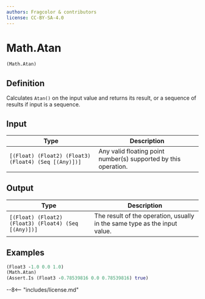 ```yaml
---
authors: Fragcolor & contributors
license: CC-BY-SA-4.0
---
```



# Math.Atan

```clojure
(Math.Atan)
```


## Definition

Calculates `Atan()` on the input value and returns its result, or a sequence of results if input is a sequence.


## Input

| Type | Description |
|------|-------------|
| `[(Float) (Float2) (Float3) (Float4) (Seq [(Any)])]` | Any valid floating point number(s) supported by this operation. |


## Output

| Type | Description |
|------|-------------|
| `[(Float) (Float2) (Float3) (Float4) (Seq [(Any)])]` | The result of the operation, usually in the same type as the input value. |


## Examples

```clojure
(Float3 -1.0 0.0 1.0)
(Math.Atan)
(Assert.Is (Float3 -0.78539816 0.0 0.78539816) true)
```


--8<-- "includes/license.md"
